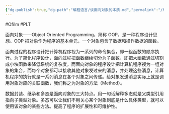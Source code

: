 ```yaml
---
{"dg-publish":true,"dg-path":"编程语言/谈面向对象的本质.md","permalink":"/编程语言/谈面向对象的本质/","created":"2022-08-02T23:10:27.000+08:00","updated":"2025-06-04T14:37:59.157+08:00"}
---
```


#Ofilm #PLT

面向对象——Object Oriented Programming，简称 OOP，是一种程序设计思想。OOP 把对象作为程序的基本单元，一个对象包含了数据和操作数据的函数。

面向过程的程序设计把计算机程序视为一系列的命令集合，即一组函数的顺序执行。为了简化程序设计，面向过程把函数继续切分为子函数，即把大函数通过切割成小块函数来降低系统的复杂度。而面向对象的程序设计把计算机程序视为一组对象的集合，而每个对象都可以接收其他对象发过来的消息，并处理这些消息，计算机程序的执行就是一系列消息在各个对象之间传递。给对象发送消息实际上就是调用对象对应的关联函数，我们称之为对象的方法（Method）。

数据封装、继承和多态是面向对象的三大特点。用一句话解释多态就是父类型引用指向子类型对象。多态可以让我们不用关心某个对象到底是什么具体类型，就可以使用该对象的某些方法。提高了程序的扩展性和可维护性。